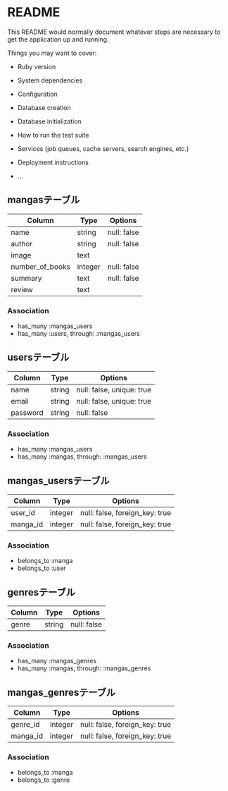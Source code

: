 # README

This README would normally document whatever steps are necessary to get the
application up and running.

Things you may want to cover:

* Ruby version

* System dependencies

* Configuration

* Database creation

* Database initialization

* How to run the test suite

* Services (job queues, cache servers, search engines, etc.)

* Deployment instructions

* ...


## mangasテーブル

|Column|Type|Options|
|------|----|-------|
|name|string|null: false|
|author|string|null: false|
|image|text||
|number_of_books|integer|null: false|
|summary|text|null: false|
|review|text||

### Association

- has_many :mangas_users
- has_many :users, through: :mangas_users


## usersテーブル

|Column|Type|Options|
|------|----|-------|
|name|string|null: false, unique: true|
|email|string|null: false, unique: true|
|password|string|null: false|

### Association

- has_many :mangas_users
- has_many :mangas, through: :mangas_users


## mangas_usersテーブル

|Column|Type|Options|
|------|----|-------|
|user_id|integer|null: false, foreign_key: true|
|manga_id|integer|null: false, foreign_key: true|

### Association

- belongs_to :manga
- belongs_to :user


## genresテーブル

Column|Type|Options|
|------|----|-------|
|genre|string|null: false|

### Association

- has_many :mangas_genres
- has_many :mangas, through: :mangas_genres


## mangas_genresテーブル

|Column|Type|Options|
|------|----|-------|
|genre_id|integer|null: false, foreign_key: true|
|manga_id|integer|null: false, foreign_key: true|

### Association

- belongs_to :manga
- belongs_to :genre